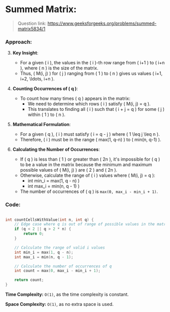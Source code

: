 # Summed Matrix:

>Question link:
>https://www.geeksforgeeks.org/problems/summed-matrix5834/1


### Approach:

3. **Key Insight**:
   - For a given \( i \), the values in the \( i \)-th row range from \( i+1 \) to \( i+n \), where \( n \) is the size of the matrix.
   - Thus, \( M(i, j) \) for \( j \) ranging from \( 1 \) to \( n \) gives us values \( i+1, i+2, \ldots, i+n \).

4. **Counting Occurrences of \( q \)**:
   - To count how many times \( q \) appears in the matrix:
     - We need to determine which rows \( i \) satisfy \( M(i, j) = q \).
     - This translates to finding all \( i \) such that \( i + j = q \) for some \( j \) within \( 1 \) to \( n \).

5. **Mathematical Formulation**:
   - For a given \( q \), \( i \) must satisfy \( i = q - j \) where \( 1 \leq j \leq n \).
   - Therefore, \( i \) must be in the range \( max(1, q-n) \) to \( min(n, q-1) \).

6. **Calculating the Number of Occurrences**:
   - If \( q \) is less than \( 1 \) or greater than \( 2n \), it's impossible for \( q \) to be a value in the matrix because the minimum and maximum possible values of \( M(i, j) \) are \( 2 \) and \( 2n \).
   - Otherwise, calculate the range of \( i \) values where \( M(i, j) = q \):
     - int min_i = max(1, q - n) \)
     - int max_i =  min(n, q - 1) \)
   - The number of occurrences of \( q \) is `max(0, max_i - min_i + 1)`.

### Code:
```cpp

int countCellsWithValue(int n, int q) {
    // Edge case where q is out of range of possible values in the matrix
    if (q < 2 || q > 2 * n) {
        return 0;
    }

    // Calculate the range of valid i values
    int min_i = max(1, q - n);
    int max_i = min(n, q - 1);

    // Calculate the number of occurrences of q
    int count = max(0, max_i - min_i + 1);

    return count;
}

```

**Time Complexity:** `O(1)`, as the time complexity is constant.

**Space Complexity:** `O(1)`, as no extra space is used.

